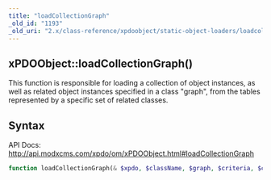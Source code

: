 ```yaml
---
title: "loadCollectionGraph"
_old_id: "1193"
_old_uri: "2.x/class-reference/xpdoobject/static-object-loaders/loadcollectiongraph"
---
```


## xPDOObject::loadCollectionGraph()

This function is responsible for loading a collection of object instances, as well as related object instances specified in a class "graph", from the tables represented by a specific set of related classes.

## Syntax

API Docs: <http://api.modxcms.com/xpdo/om/xPDOObject.html#loadCollectionGraph>

``` php 
function loadCollectionGraph(& $xpdo, $className, $graph, $criteria, $cacheFlag)
```